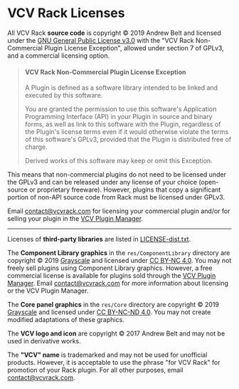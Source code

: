 # VCV Rack Licenses

All VCV Rack **source code** is copyright © 2019 Andrew Belt and licensed under the [GNU General Public License v3.0](LICENSE-GPLv3.txt) with the "VCV Rack Non-Commercial Plugin License Exception", allowed under section 7 of GPLv3, and a commercial licensing option.

>#### VCV Rack Non-Commercial Plugin License Exception
>
>A Plugin is defined as a software library intended to be linked and executed by this software.
>
>You are granted the permission to use this software's Application Programming Interface (API) in your Plugin in source and binary forms, as well as link to this software with the Plugin, regardless of the Plugin's license terms even if it would otherwise violate the terms of this software's GPLv3, provided that the Plugin is distributed free of charge.
>
>Derived works of this software may keep or omit this Exception.

This means that non-commercial plugins do not need to be licensed under the GPLv3 and can be released under any license of your choice (open-source or proprietary freeware). However, plugins that copy a significant portion of non-API source code from Rack must be licensed under GPLv3.

Email contact@vcvrack.com for licensing your commercial plugin and/or for selling your plugin in the [VCV Plugin Manager](https://vcvrack.com/plugins.html).

---

Licenses of **third-party libraries** are listed in [LICENSE-dist.txt](LICENSE-dist.txt).

The **Component Library graphics** in the `res/ComponentLibrary` directory are copyright © 2019 [Grayscale](http://grayscale.info/) and licensed under [CC BY-NC 4.0](https://creativecommons.org/licenses/by-nc/4.0/).
You may not freely sell plugins using Component Library graphics.
However, a free commercial license is available for plugins sold through the [VCV Plugin Manager](https://vcvrack.com/plugins.html).
Email contact@vcvrack.com for more information about licensing or the VCV Plugin Manager.

The **Core panel graphics** in the `res/Core` directory are copyright © 2019 [Grayscale](http://grayscale.info/) and licensed under [CC BY-NC-ND 4.0](https://creativecommons.org/licenses/by-nc-nd/4.0/).
You may not create modified adaptations of these graphics.

The **VCV logo and icon** are copyright © 2017 Andrew Belt and may not be used in derivative works.

The **"VCV" name** is trademarked and may not be used for unofficial products.
However, it is acceptable to use the phrase "for VCV Rack" for promotion of your Rack plugin.
For all other purposes, email contact@vcvrack.com.
